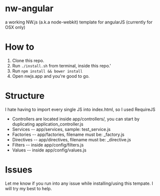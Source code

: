 # nw-angular
a working NW.js (a.k.a node-webkit) template for angularJS
(currently for OSX only)

# How to
1. Clone this repo.
2. Run `./install.sh` from terminal, inside this repo.'
3. Run `npm install && bower install`
3. Open nwjs.app and you're good to go.

# Structure
I hate having to import every single JS into index.html, so I used RequireJS
- Controllers are located inside app/controllers/, you can start by duplicating application_controller.js 
- Services -- app/services, sample: test_service.js
- Factories -- app/factories, filename must be: <name>_factory.js
- Directives -- app/directives, filename must be: <name>_directive.js
- Filters -- inside app/config/filters.js
- Values -- inside app/config/values.js

# Issues
Let me know if you run into any issue while installing/using this tempate. I will try my best to help.
